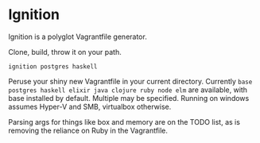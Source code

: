 # Ignition

Ignition is a polyglot Vagrantfile generator.

Clone, build, throw it on your path.

```
ignition postgres haskell
```

Peruse your shiny new Vagrantfile in your current directory. Currently `base postgres haskell elixir java clojure ruby node elm` are available, with base installed by default. Multiple may be specified. Running on windows assumes Hyper-V and SMB, virtualbox otherwise.

Parsing args for things like box and memory are on the TODO list, as is removing the reliance on Ruby in the Vagrantfile.
